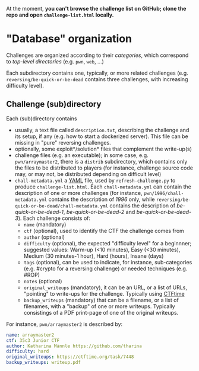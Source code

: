 At the moment, **you can't browse the challenge list on GitHub; clone the repo and open `challenge-list.html` locally.**

# "Database" organization
Challenges are organized according to their *categories*, which correspond to *top-level directories* (e.g. `pwn`, `web`, ...)

Each subdirectory contains one, typically, or more related challenges (e.g. `reversing/be-quick-or-be-dead` contains three challenges, with increasing difficulty level).

## Challenge (sub)directory
Each (sub)directory contains
* usually, a text file called `description.txt`, describing the challenge and its setup, if any (e.g. how to start a dockerized server). This file can be missing in "pure" reversing challenges.
* optionally, some exploit\*/solution\* files that complement the write-up(s)
* challenge files (e.g. an executable); in some case, e.g. `pwn/arraymaster2`, there is a `distrib` subdirectory, which contains only the files to be distributed to players (for instance, challenge source code may, or may not, be distributed depending on difficult level)
* `chall-metadata.yml` a [YAML](https://yaml.org/) file, used by `refresh-challenge.py` to produce `challenge-list.html`. Each `chall-metadata.yml` can contain the description of one or more challenges (for instance, `pwn/1996/chall-metadata.yml` contains the description of *1996* only, while `reversing/be-quick-or-be-dead/chall-metadata.yml` contains the description of *be-quick-or-be-dead-1*, *be-quick-or-be-dead-2* and *be-quick-or-be-dead-3*).
  Each challenge consists of:
  * `name` (mandatory)
  * `ctf` (optional), used to identify the CTF the challenge comes from
  * `author` (optional)
  * `difficulty` (optional), the expected "difficulty level" for a beginnner; suggested values: Warm-up (<10 minutes), Easy (<30 minutes), Medium (30 minutes-1 hour), Hard (hours), Insane (days)
  * `tags` (optional), can be used to indicate, for instance, sub-categories (e.g. \#crypto for a reversing challenge) or needed techniques (e.g. \#ROP)
  * `notes` (optional)
  * `original_writeups` (mandatory), it can be an URL, or a list of URLs, "pointing" to write-ups for the challenge. Typically using [CTFtime](https://ctftime.org/)
  * `backup_writeups` (mandatory) that can be a filename, or a list of filenames, with a "backup" of one or more writeups. Typically consistings of a PDF print-page of one of the original writeups.

For instance, `pwn/arraymaster2` is described by:
```YAML
name: arraymaster2
ctf: 35c3 Junior CTF
author: Katharina Männle https://github.com/tharina
difficulty: hard
original_writeups: https://ctftime.org/task/7448
backup_writeups: writeup.pdf
```
